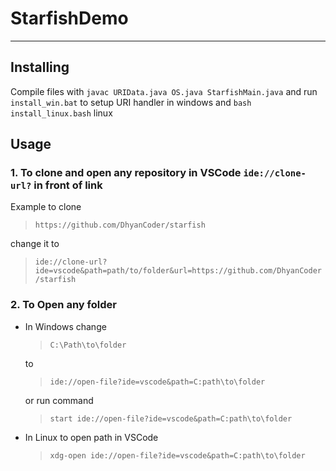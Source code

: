 # StarfishDemo

---

## Installing

Compile files with `javac URIData.java OS.java StarfishMain.java`
and run `install_win.bat` to setup URI handler in windows and `bash install_linux.bash` linux

## Usage

### 1. To clone and open any repository in VSCode `ide://clone-url?` in front of link

Example to clone
>`https://github.com/DhyanCoder/starfish`

change it to
>`ide://clone-url?ide=vscode&path=path/to/folder&url=https://github.com/DhyanCoder/starfish`

### 2. To Open any folder

- In Windows change
    >`C:\Path\to\folder`

    to
    >`ide://open-file?ide=vscode&path=C:path\to\folder`

    or run command
    >`start ide://open-file?ide=vscode&path=C:path\to\folder`

- In Linux to open path in VSCode
    >`xdg-open ide://open-file?ide=vscode&path=C:path\to\folder`
